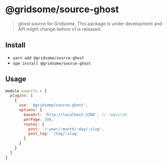 # @gridsome/source-ghost

> ghost source for Gridsome. This package is under development and
API might change before v1 is released.

## Install
- `yarn add @gridsome/source-ghost`
- `npm install @gridsome/source-ghost`

## Usage

```js
module.exports = {
  plugins: [
    {
      use: '@gridsome/source-ghost',
      options: {
        baseUrl: 'http://localhost:2368', // required
        perPage: 100,
        routes: {
          post: '/:year/:month/:day/:slug',
          post_tag: '/tag/:slug'
        }
      }
    }
  ]
}
```